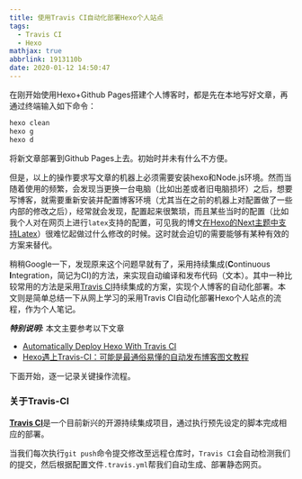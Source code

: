 ```yaml
---
title: 使用Travis CI自动化部署Hexo个人站点
tags:
  - Travis CI
  - Hexo
mathjax: true
abbrlink: 1913110b
date: 2020-01-12 14:50:47
---
```


在刚开始使用Hexo+Github Pages搭建个人博客时，都是先在本地写好文章，再通过终端输入如下命令：

```bash
hexo clean
hexo g
hexo d
```

将新文章部署到Github Pages上去。初始时并未有什么不方便。

<!-- more -->

但是，以上的操作要求写文章的机器上必须需要安装hexo和Node.js环境。然而当随着使用的频繁，会发现当更换一台电脑（比如出差或者旧电脑损坏）之后，想要写博客，就需要重新安装并配置博客环境（尤其当在之前的机器上对配置做了一些内部的修改之后），经常就会发现，配置起来很繁琐，而且某些当时的配置（比如我个人对在网页上进行`latex`支持的配置，可见我的博文[在Hexo的Next主题中支持Latex](https://aipikachu.me/posts/2631/)）很难忆起做过什么修改的时候。这时就会迫切的需要能够有某种有效的方案来替代。

稍稍Google一下，发现原来这个问题早就有了，采用持续集成(**C**ontinuous **I**ntegration，简记为CI)的方法，来实现自动编译和发布代码（文本）。其中一种比较常用的方法是采用[Travis CI](https://travis-ci.org)持续集成的方案，实现个人博客的自动化部署。本文则是简单总结一下从网上学习的采用Travis CI自动化部署Hexo个人站点的流程，作为个人笔记。

***特别说明:*** 本文主要参考以下文章

* [Automatically Deploy Hexo With Travis CI](https://maologue.com/Auto-deploy-Hexo-with-Travis-CI/)
* [Hexo遇上Travis-CI：可能是最通俗易懂的自动发布博客图文教程](https://juejin.im/post/5a1fa30c6fb9a045263b5d2a)

下面开始，逐一记录关键操作流程。

### 关于Travis-CI

[**Travis CI**](https://travis-ci.org)是一个目前新兴的开源持续集成项目，通过执行预先设定的脚本完成相应的部署。

当我们每次执行`git push`命令提交修改至远程仓库时，`Travis CI`会自动检测我们的提交，然后根据配置文件`.travis.yml`帮我们自动生成、部署静态网页。




